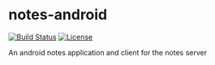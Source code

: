 # notes-android

[![Build Status](https://travis-ci.org/twinklehawk/notes-android.svg?branch=master)](https://travis-ci.org/twinklehawk/notes-android)
[![License](http://img.shields.io/:license-apache-brightgreen.svg)](http://www.apache.org/licenses/LICENSE-2.0.html)


An android notes application and client for the notes server
